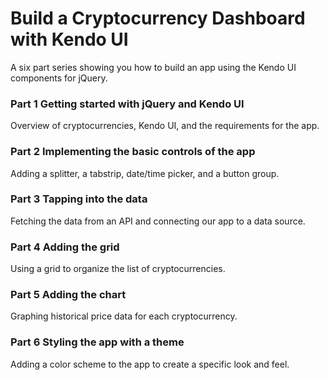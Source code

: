 # Build a Cryptocurrency Dashboard with Kendo UI

A six part series showing you how to build an app using the Kendo UI 
components for jQuery. 

### Part 1  Getting started with jQuery and Kendo UI

Overview of cryptocurrencies, Kendo UI, and the requirements for the app.

### Part 2 Implementing the basic controls of the app

Adding a splitter, a tabstrip, date/time picker, and a button group.

### Part 3 Tapping into the data

Fetching the data from an API and connecting our app to a data source.

### Part 4 Adding the grid

Using a grid to organize the list of cryptocurrencies.

### Part 5 Adding the chart

Graphing historical price data for each cryptocurrency.

### Part 6 Styling the app with a theme

Adding a color scheme to the app to create a specific look and feel.  